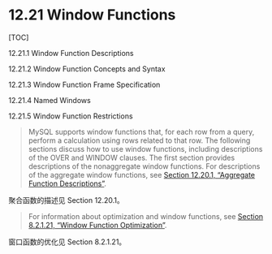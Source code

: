 # 12.21 Window Functions

[TOC]

12.21.1 Window Function Descriptions

12.21.2 Window Function Concepts and Syntax

12.21.3 Window Function Frame Specification

12.21.4 Named Windows

12.21.5 Window Function Restrictions

> MySQL supports window functions that, for each row from a query, perform a calculation using rows related to that row. The following sections discuss how to use window functions, including descriptions of the OVER and WINDOW clauses. The first section provides descriptions of the nonaggregate window functions. For descriptions of the aggregate window functions, see [Section 12.20.1, “Aggregate Function Descriptions”](https://dev.mysql.com/doc/refman/8.0/en/aggregate-functions.html).

聚合函数的描述见 Section 12.20.1。

> For information about optimization and window functions, see [Section 8.2.1.21, “Window Function Optimization”](https://dev.mysql.com/doc/refman/8.0/en/window-function-optimization.html).

窗口函数的优化见 Section 8.2.1.21。